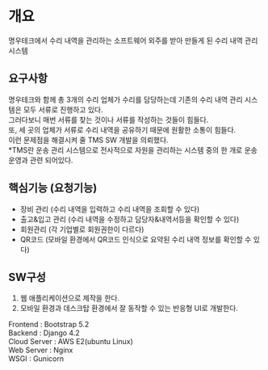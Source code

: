 # 개요
명우테크에서 수리 내역을 관리하는 소프트웨어 외주를 받아 만들게 된 수리 내역 관리 시스템  

## 요구사항
명우테크와 함께 총 3개의 수리 업체가 수리를 담당하는데 기존의 수리 내역 관리 시스템은 모두 서류로 진행하고 있다.  
그러다보니 매번 서류를 찾는 것이나 서류를 작성하는 것들이 힘들다.  
또, 세 곳의 업체가 서류로 수리 내역을 공유하기 때문에 원활한 소통이 힘들다.  
이런 문제점을 해결시켜 줄 TMS SW 개발을 의뢰했다.  
*TMS란 운송 관리 시스템으로 전사적으로 자원을 관리하는 시스템 중의 한 개로 운송 운영과 관련 되어있다.  

## 핵심기능 (요청기능)
- 장비 관리 (수리 내역을 입력하고 수리 내역을 조회할 수 있다)
- 출고&입고 관리 (수리 내역을 수정하고 담당자&내역서등을 확인할 수 있다)
- 회원관리 (각 기업별로 회원권한이 다르다)
- QR코드 (모바일 환경에서 QR코드 인식으로 요약된 수리 내역 정보를 확인할 수 있다)

## SW구성
1. 웹 애플리케이션으로 제작을 한다.
2. 모바일 환경과 데스크탑 환경에서 잘 동작할 수 있는 반응형 UI로 개발한다.  

Frontend : Bootstrap 5.2  
Backend : Django 4.2  
Cloud Server : AWS E2(ubuntu Linux)  
Web Server : Nginx  
WSGI : Gunicorn  